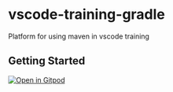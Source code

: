 # vscode-training-gradle
Platform for using maven in vscode training

## Getting Started

[![Open in Gitpod](https://gitpod.io/button/open-in-gitpod.svg)](https://gitpod.io/github.com/dhinojosa/vscode-training-gradle)
